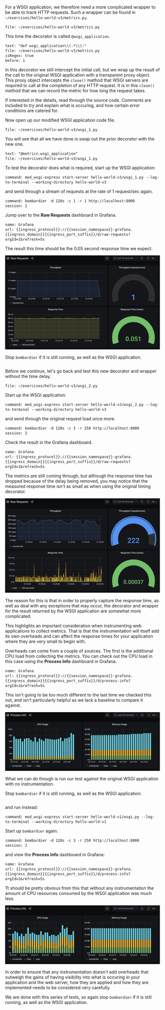 For a WSGI application, we therefore need a more complicated wrapper to be able to track HTTP requests. Such a wrapper can be found in `~/exercises/hello-world-v3/metrics.py`.

```editor:open-file
file: ~/exercises/hello-world-v3/metrics.py
```

This time the decorator is called `@wsgi_application`.

```editor:select-matching-text
text: "def wsgi_application\\(.*\\):"
file: ~/exercises/hello-world-v3/metrics.py
isRegex: true
before: 1
```

In this decorator we still intercept the initial call, but we wrap up the result of the call to the original WSGI application with a transparent proxy object. This proxy object intercepts the `close()` method that WSGI servers are required to call at the completion of any HTTP request. It is in this `close()` method that we can record the metric for how long the request takes.

If interested in the details, read through the source code. Comments are included to try and explain what is occuring, and how certain error conditions are catered for.

Now open up our modified WSGI application code file.

```editor:open-file
file: ~/exercises/hello-world-v3/wsgi_1.py
```

You will see that all we have done is swap out the prior decorator with the new one.

```editor:select-matching-text
text: "@metrics.wsgi_application"
file: ~/exercises/hello-world-v3/wsgi_1.py
```

To test the decorator does what is required, start up the WSGI application:

```terminal:execute
command: mod_wsgi-express start-server hello-world-v3/wsgi_1.py --log-to-terminal --working-directory hello-world-v3
```

and send through a stream of requests at the rate of 1 request/sec again.

```terminal:execute
command: bombardier -d 120s -c 1 -r 1 http://localhost:8000
session: 2
```

Jump over to the **Raw Requests** dashboard in Grafana.

```dashboard:reload-dashboard
name: Grafana
url: {{ingress_protocol}}://{{session_namespace}}-grafana.{{ingress_domain}}{{ingress_port_suffix}}/d/raw-requests?orgId=1&refresh=5s
```

The result this time should be the 0.05 second response time we expect.

![](hello-world-v3-1-raw-requests.png)

Stop `bombardier` if it is still running, as well as the WSGI application.

```terminal:interrupt-all
```

Before we continue, let's go back and test this new decorator and wrapper without the time delay.

```editor:open-file
file: ~/exercises/hello-world-v3/wsgi_2.py
```

Start up the WSGI application:

```terminal:execute
command: mod_wsgi-express start-server hello-world-v3/wsgi_2.py --log-to-terminal --working-directory hello-world-v3
```

and send through the original request load once more.

```terminal:execute
command: bombardier -d 120s -c 3 -r 250 http://localhost:8000
session: 2
```

Check the result in the Grafana dashboard.

```dashboard:reload-dashboard
name: Grafana
url: {{ingress_protocol}}://{{session_namespace}}-grafana.{{ingress_domain}}{{ingress_port_suffix}}/d/raw-requests?orgId=1&refresh=5s
```

The metrics are still coming through, but although the response time has dropped because of the delay being removed, you may notice that the measured response time isn't as small as when using the original timing decorator.

![](hello-world-v3-2-raw-requests.png)

The reason for this is that in order to properly capture the response time, as well as deal with any exceptions that may occur, the decorator and wrapper for the result returned by the WSGI application are somewhat more complicated.

This highlights an important consideration when instrumenting web applications to collect metrics. That is that the instrumentation will itself add its own overheads and can affect the response times for your application where they are very small to begin with.

Overheads can come from a couple of sources. The first is the additional CPU load from collecting the metrics. You can check out the CPU load in this case using the **Process Info** dashboard in Grafana.

```dashboard:reload-dashboard
name: Grafana
url: {{ingress_protocol}}://{{session_namespace}}-grafana.{{ingress_domain}}{{ingress_port_suffix}}/d/process-info?orgId=1&refresh=5s
```

This isn't going to be too much different to the last time we checked this out, and isn't particularly helpful as we lack a baseline to compare it against.

![](hello-world-v3-2-process-info.png)

What we can do though is run our test against the original WSGI application with no instrumentation.

Stop `bombardier` if it is still running, as well as the WSGI application:

```terminal:interrupt-all
```

and run instead:

```terminal:execute
command: mod_wsgi-express start-server hello-world-v1/wsgi.py --log-to-terminal --working-directory hello-world-v1
```

Start up `bombardier` again:

```terminal:execute
command: bombardier -d 120s -c 3 -r 250 http://localhost:8000
session: 2
```

and view the **Process Info** dashboard in Grafana:

```dashboard:reload-dashboard
name: Grafana
url: {{ingress_protocol}}://{{session_namespace}}-grafana.{{ingress_domain}}{{ingress_port_suffix}}/d/process-info?orgId=1&refresh=5s
```

Tt should be pretty obvious from this that without any instrumentation the amount of CPU resources consumed by the WSGI application was much less.

![](hello-world-v1-process-info.png)

In order to ensure that any instrumentation doesn't add overheads that outweigh the gains of having visibility into what is occuring in your application and the web server, how they are applied and how they are implemented needs to be considered very carefully.

We are done with this series of tests, so again stop `bombardier` if it is still running, as well as the WSGI application.

```terminal:interrupt-all
```
